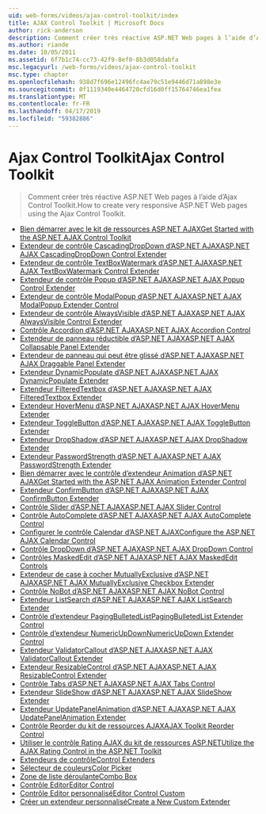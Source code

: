 ```yaml
---
uid: web-forms/videos/ajax-control-toolkit/index
title: AJAX Control Toolkit | Microsoft Docs
author: rick-anderson
description: Comment créer très réactive ASP.NET Web pages à l’aide d’Ajax Control Toolkit.
ms.author: riande
ms.date: 10/05/2011
ms.assetid: 6f7b1c74-cc73-42f9-8ef0-8b3d058dabfa
msc.legacyurl: /web-forms/videos/ajax-control-toolkit
msc.type: chapter
ms.openlocfilehash: 938d7f696e12496fc4ae79c51e9446d71a898e3e
ms.sourcegitcommit: 0f1119340e4464720cfd16d0ff15764746ea1fea
ms.translationtype: MT
ms.contentlocale: fr-FR
ms.lasthandoff: 04/17/2019
ms.locfileid: "59382886"
---
```

# <a name="ajax-control-toolkit"></a><span data-ttu-id="a18ce-103">Ajax Control Toolkit</span><span class="sxs-lookup"><span data-stu-id="a18ce-103">Ajax Control Toolkit</span></span>

> <span data-ttu-id="a18ce-104">Comment créer très réactive ASP.NET Web pages à l’aide d’Ajax Control Toolkit.</span><span class="sxs-lookup"><span data-stu-id="a18ce-104">How to create very responsive ASP.NET Web pages using the Ajax Control Toolkit.</span></span>


- [<span data-ttu-id="a18ce-105">Bien démarrer avec le kit de ressources ASP.NET AJAX</span><span class="sxs-lookup"><span data-stu-id="a18ce-105">Get Started with the ASP.NET AJAX Control Toolkit</span></span>](how-do-i-get-started-with-the-aspnet-ajax-control-toolkit.md)
- [<span data-ttu-id="a18ce-106">Extendeur de contrôle CascadingDropDown d’ASP.NET AJAX</span><span class="sxs-lookup"><span data-stu-id="a18ce-106">ASP.NET AJAX CascadingDropDown Control Extender</span></span>](how-do-i-use-the-aspnet-ajax-cascadingdropdown-control-extender.md)
- [<span data-ttu-id="a18ce-107">Extendeur de contrôle TextBoxWatermark d’ASP.NET AJAX</span><span class="sxs-lookup"><span data-stu-id="a18ce-107">ASP.NET AJAX TextBoxWatermark Control Extender</span></span>](how-do-i-use-the-aspnet-ajax-textboxwatermark-control-extender.md)
- [<span data-ttu-id="a18ce-108">Extendeur de contrôle Popup d’ASP.NET AJAX</span><span class="sxs-lookup"><span data-stu-id="a18ce-108">ASP.NET AJAX Popup Control Extender</span></span>](how-do-i-use-the-aspnet-ajax-popup-control-extender.md)
- [<span data-ttu-id="a18ce-109">Extendeur de contrôle ModalPopup d’ASP.NET AJAX</span><span class="sxs-lookup"><span data-stu-id="a18ce-109">ASP.NET AJAX ModalPopup Extender Control</span></span>](how-do-i-use-the-aspnet-ajax-modalpopup-extender-control.md)
- [<span data-ttu-id="a18ce-110">Extendeur de contrôle AlwaysVisible d’ASP.NET AJAX</span><span class="sxs-lookup"><span data-stu-id="a18ce-110">ASP.NET AJAX AlwaysVisible Control Extender</span></span>](how-do-i-use-the-aspnet-ajax-alwaysvisible-control-extender.md)
- [<span data-ttu-id="a18ce-111">Contrôle Accordion d’ASP.NET AJAX</span><span class="sxs-lookup"><span data-stu-id="a18ce-111">ASP.NET AJAX Accordion Control</span></span>](how-do-i-use-the-aspnet-ajax-accordion-control.md)
- [<span data-ttu-id="a18ce-112">Extendeur de panneau réductible d’ASP.NET AJAX</span><span class="sxs-lookup"><span data-stu-id="a18ce-112">ASP.NET AJAX Collapsable Panel Extender</span></span>](how-do-i-use-the-aspnet-ajax-collapsable-panel-extender.md)
- [<span data-ttu-id="a18ce-113">Extendeur de panneau qui peut être glissé d’ASP.NET AJAX</span><span class="sxs-lookup"><span data-stu-id="a18ce-113">ASP.NET AJAX Draggable Panel Extender</span></span>](how-do-i-use-the-aspnet-ajax-draggable-panel-extender.md)
- [<span data-ttu-id="a18ce-114">Extendeur DynamicPopulate d’ASP.NET AJAX</span><span class="sxs-lookup"><span data-stu-id="a18ce-114">ASP.NET AJAX DynamicPopulate Extender</span></span>](how-do-i-use-the-aspnet-ajax-dynamicpopulate-extender.md)
- [<span data-ttu-id="a18ce-115">Extendeur FilteredTextbox d’ASP.NET AJAX</span><span class="sxs-lookup"><span data-stu-id="a18ce-115">ASP.NET AJAX FilteredTextbox Extender</span></span>](how-do-i-use-the-aspnet-ajax-filteredtextbox-extender.md)
- [<span data-ttu-id="a18ce-116">Extendeur HoverMenu d’ASP.NET AJAX</span><span class="sxs-lookup"><span data-stu-id="a18ce-116">ASP.NET AJAX HoverMenu Extender</span></span>](how-do-i-use-the-aspnet-ajax-hovermenu-extender.md)
- [<span data-ttu-id="a18ce-117">Extendeur ToggleButton d’ASP.NET AJAX</span><span class="sxs-lookup"><span data-stu-id="a18ce-117">ASP.NET AJAX ToggleButton Extender</span></span>](how-do-i-use-the-aspnet-ajax-togglebutton-extender.md)
- [<span data-ttu-id="a18ce-118">Extendeur DropShadow d’ASP.NET AJAX</span><span class="sxs-lookup"><span data-stu-id="a18ce-118">ASP.NET AJAX DropShadow Extender</span></span>](how-do-i-use-the-aspnet-ajax-dropshadow-extender.md)
- [<span data-ttu-id="a18ce-119">Extendeur PasswordStrength d’ASP.NET AJAX</span><span class="sxs-lookup"><span data-stu-id="a18ce-119">ASP.NET AJAX PasswordStrength Extender</span></span>](how-do-i-use-the-aspnet-ajax-passwordstrength-extender.md)
- [<span data-ttu-id="a18ce-120">Bien démarrer avec le contrôle d’extendeur Animation d’ASP.NET AJAX</span><span class="sxs-lookup"><span data-stu-id="a18ce-120">Get Started with the ASP.NET AJAX Animation Extender Control</span></span>](how-do-i-get-started-with-the-aspnet-ajax-animation-extender-control.md)
- [<span data-ttu-id="a18ce-121">Extendeur ConfirmButton d’ASP.NET AJAX</span><span class="sxs-lookup"><span data-stu-id="a18ce-121">ASP.NET AJAX ConfirmButton Extender</span></span>](how-do-i-use-the-aspnet-ajax-confirmbutton-extender.md)
- [<span data-ttu-id="a18ce-122">Contrôle Slider d’ASP.NET AJAX</span><span class="sxs-lookup"><span data-stu-id="a18ce-122">ASP.NET AJAX Slider Control</span></span>](how-do-i-use-the-aspnet-ajax-slider-control.md)
- [<span data-ttu-id="a18ce-123">Contrôle AutoComplete d’ASP.NET AJAX</span><span class="sxs-lookup"><span data-stu-id="a18ce-123">ASP.NET AJAX AutoComplete Control</span></span>](how-do-i-use-the-aspnet-ajax-autocomplete-control.md)
- [<span data-ttu-id="a18ce-124">Configurer le contrôle Calendar d’ASP.NET AJAX</span><span class="sxs-lookup"><span data-stu-id="a18ce-124">Configure the ASP.NET AJAX Calendar Control</span></span>](how-do-i-configure-the-aspnet-ajax-calendar-control.md)
- [<span data-ttu-id="a18ce-125">Contrôle DropDown d’ASP.NET AJAX</span><span class="sxs-lookup"><span data-stu-id="a18ce-125">ASP.NET AJAX DropDown Control</span></span>](how-do-i-use-the-aspnet-ajax-dropdown-control.md)
- [<span data-ttu-id="a18ce-126">Contrôles MaskedEdit d’ASP.NET AJAX</span><span class="sxs-lookup"><span data-stu-id="a18ce-126">ASP.NET AJAX MaskedEdit Controls</span></span>](how-do-i-use-the-aspnet-ajax-maskededit-controls.md)
- [<span data-ttu-id="a18ce-127">Extendeur de case à cocher MutuallyExclusive d’ASP.NET AJAX</span><span class="sxs-lookup"><span data-stu-id="a18ce-127">ASP.NET AJAX MutuallyExclusive Checkbox Extender</span></span>](how-do-i-use-the-aspnet-ajax-mutuallyexclusive-checkbox-extender.md)
- [<span data-ttu-id="a18ce-128">Contrôle NoBot d’ASP.NET AJAX</span><span class="sxs-lookup"><span data-stu-id="a18ce-128">ASP.NET AJAX NoBot Control</span></span>](how-do-i-use-the-aspnet-ajax-nobot-control.md)
- [<span data-ttu-id="a18ce-129">Extendeur ListSearch d’ASP.NET AJAX</span><span class="sxs-lookup"><span data-stu-id="a18ce-129">ASP.NET AJAX ListSearch Extender</span></span>](how-do-i-use-the-aspnet-ajax-listsearch-extender.md)
- [<span data-ttu-id="a18ce-130">Contrôle d’extendeur PagingBulletedList</span><span class="sxs-lookup"><span data-stu-id="a18ce-130">PagingBulletedList Extender Control</span></span>](how-do-i-use-the-pagingbulletedlist-extender-control.md)
- [<span data-ttu-id="a18ce-131">Contrôle d’extendeur NumericUpDown</span><span class="sxs-lookup"><span data-stu-id="a18ce-131">NumericUpDown Extender Control</span></span>](how-do-i-use-the-numericupdown-extender-control.md)
- [<span data-ttu-id="a18ce-132">Extendeur ValidatorCallout d’ASP.NET AJAX</span><span class="sxs-lookup"><span data-stu-id="a18ce-132">ASP.NET AJAX ValidatorCallout Extender</span></span>](how-do-i-use-the-aspnet-ajax-validatorcallout-extender.md)
- [<span data-ttu-id="a18ce-133">Extendeur ResizableControl d’ASP.NET AJAX</span><span class="sxs-lookup"><span data-stu-id="a18ce-133">ASP.NET AJAX ResizableControl Extender</span></span>](how-do-i-use-the-aspnet-ajax-resizablecontrol-extender.md)
- [<span data-ttu-id="a18ce-134">Contrôle Tabs d’ASP.NET AJAX</span><span class="sxs-lookup"><span data-stu-id="a18ce-134">ASP.NET AJAX Tabs Control</span></span>](how-do-i-use-the-aspnet-ajax-tabs-control.md)
- [<span data-ttu-id="a18ce-135">Extendeur SlideShow d’ASP.NET AJAX</span><span class="sxs-lookup"><span data-stu-id="a18ce-135">ASP.NET AJAX SlideShow Extender</span></span>](how-do-i-use-the-aspnet-ajax-slideshow-extender.md)
- [<span data-ttu-id="a18ce-136">Extendeur UpdatePanelAnimation d’ASP.NET AJAX</span><span class="sxs-lookup"><span data-stu-id="a18ce-136">ASP.NET AJAX UpdatePanelAnimation Extender</span></span>](how-do-i-use-the-aspnet-ajax-updatepanelanimation-extender.md)
- [<span data-ttu-id="a18ce-137">Contrôle Reorder du kit de ressources AJAX</span><span class="sxs-lookup"><span data-stu-id="a18ce-137">AJAX Toolkit Reorder Control</span></span>](how-do-i-the-ajax-toolkit-reorder-control.md)
- [<span data-ttu-id="a18ce-138">Utiliser le contrôle Rating AJAX du kit de ressources ASP.NET</span><span class="sxs-lookup"><span data-stu-id="a18ce-138">Utilize the AJAX Rating Control in the ASP.NET Toolkit</span></span>](utilize-the-ajax-rating-control-in-the-aspnet-toolkit.md)
- [<span data-ttu-id="a18ce-139">Extendeurs de contrôle</span><span class="sxs-lookup"><span data-stu-id="a18ce-139">Control Extenders</span></span>](control-extenders.md)
- [<span data-ttu-id="a18ce-140">Sélecteur de couleurs</span><span class="sxs-lookup"><span data-stu-id="a18ce-140">Color Picker</span></span>](color-picker.md)
- [<span data-ttu-id="a18ce-141">Zone de liste déroulante</span><span class="sxs-lookup"><span data-stu-id="a18ce-141">Combo Box</span></span>](combo-box.md)
- [<span data-ttu-id="a18ce-142">Contrôle Editor</span><span class="sxs-lookup"><span data-stu-id="a18ce-142">Editor Control</span></span>](editor-control.md)
- [<span data-ttu-id="a18ce-143">Contrôle Editor personnalisé</span><span class="sxs-lookup"><span data-stu-id="a18ce-143">Editor Control Custom</span></span>](editor-control-custom.md)
- [<span data-ttu-id="a18ce-144">Créer un extendeur personnalisé</span><span class="sxs-lookup"><span data-stu-id="a18ce-144">Create a New Custom Extender</span></span>](create-a-new-custom-extender.md)
